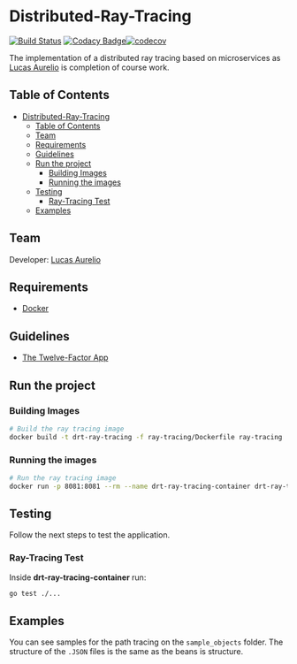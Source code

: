 # Distributed-Ray-Tracing

[![Build Status](https://travis-ci.org/lucas625/Distributed-Ray-Tracing.svg?branch=master)](https://travis-ci.org/lucas625/Distributed-Ray-Tracing) [![Codacy Badge](https://app.codacy.com/project/badge/Grade/c97b506fef9f4eb8a23da10b04a04fb1)](https://www.codacy.com/manual/lucas625/Distributed-Ray-Tracing?utm_source=github.com&amp;utm_medium=referral&amp;utm_content=lucas625/Distributed-Ray-Tracing&amp;utm_campaign=Badge_Grade)[![codecov](https://codecov.io/gh/lucas625/Distributed-Ray-Tracing/branch/master/graph/badge.svg)](https://codecov.io/gh/lucas625/Distributed-Ray-Tracing)

The implementation of a distributed ray tracing based on microservices as [Lucas Aurelio](https://github.com/lucas625) is completion of course work.

## Table of Contents

- [Distributed-Ray-Tracing](#distributed-ray-tracing)
  - [Table of Contents](#table-of-contents)
  - [Team](#team)
  - [Requirements](#requirements)
  - [Guidelines](#guidelines)
  - [Run the project](#run-the-project)
    - [Building Images](#building-images)
    - [Running the images](#running-the-images)
  - [Testing](#testing)
    - [Ray-Tracing Test](#ray-tracing-test)
  - [Examples](#examples)

## Team

Developer: [Lucas Aurelio](https://github.com/lucas625)

## Requirements

- [Docker](https://docs.docker.com/desktop/)

## Guidelines

- [The Twelve-Factor App](https://12factor.net/)

## Run the project

### Building Images

```sh
# Build the ray tracing image
docker build -t drt-ray-tracing -f ray-tracing/Dockerfile ray-tracing
```

### Running the images

```sh
# Run the ray tracing image
docker run -p 8081:8081 --rm --name drt-ray-tracing-container drt-ray-tracing
```

## Testing

Follow the next steps to test the application.

### Ray-Tracing Test

Inside **drt-ray-tracing-container** run:

```sh
go test ./...
```

## Examples

You can see samples for the path tracing on the `sample_objects` folder. The structure of the `.JSON` files is the same as the beans is structure.
